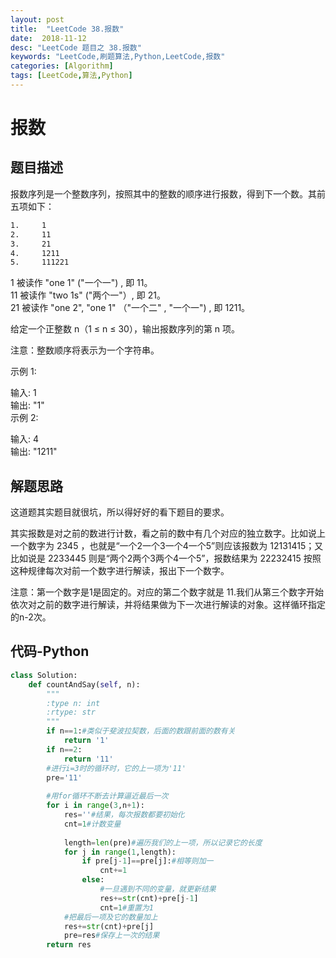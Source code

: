 ```yaml
---
layout: post
title:  "LeetCode 38.报数"
date:  2018-11-12
desc: "LeetCode 题目之 38.报数"
keywords: "LeetCode,刷题算法,Python,LeetCode,报数"
categories: [Algorithm]
tags: [LeetCode,算法,Python]
---
```

# 报数

## 题目描述

报数序列是一个整数序列，按照其中的整数的顺序进行报数，得到下一个数。其前五项如下：

```bash
1.     1
2.     11
3.     21
4.     1211
5.     111221
```

1 被读作  "one 1"  ("一个一") , 即 11。<br/>
11 被读作 "two 1s" ("两个一"）, 即 21。<br/>
21 被读作 "one 2",  "one 1" （"一个二" ,  "一个一") , 即 1211。<br/>

给定一个正整数 n（1 ≤ n ≤ 30），输出报数序列的第 n 项。

注意：整数顺序将表示为一个字符串。

示例 1:<br/>

输入: 1<br/>
输出: "1"<br/>
示例 2:<br/>

输入: 4<br/>
输出: "1211"<br/>

## 解题思路

这道题其实题目就很坑，所以得好好的看下题目的要求。

其实报数是对之前的数进行计数，看之前的数中有几个对应的独立数字。比如说上一个数字为 2345 ，也就是“一个2一个3一个4一个5”则应该报数为 12131415；又比如说是 2233445 则是“两个2两个3两个4一个5”，报数结果为 22232415 按照这种规律每次对前一个数字进行解读，报出下一个数字。

注意：第一个数字是1是固定的。对应的第二个数字就是 11.我们从第三个数字开始依次对之前的数字进行解读，并将结果做为下一次进行解读的对象。这样循环指定的n-2次。

## 代码-Python

```python
class Solution:  
    def countAndSay(self, n):  
        """ 
        :type n: int 
        :rtype: str 
        """  
        if n==1:#类似于斐波拉契数，后面的数跟前面的数有关  
            return '1'  
        if n==2:  
            return '11'
        #进行i=3时的循环时，它的上一项为'11'
        pre='11'
        
        #用for循环不断去计算逼近最后一次
        for i in range(3,n+1):  
            res=''#结果，每次报数都要初始化  
            cnt=1#计数变量
            
            length=len(pre)#遍历我们的上一项，所以记录它的长度
            for j in range(1,length):  
                if pre[j-1]==pre[j]:#相等则加一  
                    cnt+=1  
                else:
                    #一旦遇到不同的变量，就更新结果
                    res+=str(cnt)+pre[j-1]  
                    cnt=1#重置为1
            #把最后一项及它的数量加上
            res+=str(cnt)+pre[j]  
            pre=res#保存上一次的结果  
        return res
```